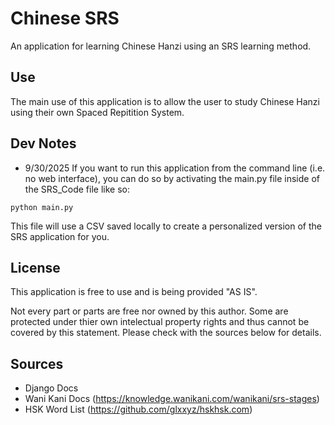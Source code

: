 # Chinese SRS 

An application for learning Chinese Hanzi using an SRS learning method.

## Use

The main use of this application is to allow the user to study Chinese Hanzi using their own Spaced Repitition System. 

## Dev Notes

- 9/30/2025
If you want to run this application from the command line (i.e. no web interface), you can do so by activating the main.py file inside of the SRS_Code file like so:
```
python main.py
```
This file will use a CSV saved locally to create a personalized version of the SRS application for you.


## License

This application is free to use and is being provided "AS IS".

Not every part or parts are free nor owned by this author. Some are protected under thier own intelectual property rights and thus cannot be covered by this statement. Please check with the sources below for details.

## Sources

- Django Docs
- Wani Kani Docs (https://knowledge.wanikani.com/wanikani/srs-stages)
- HSK Word List (https://github.com/glxxyz/hskhsk.com)